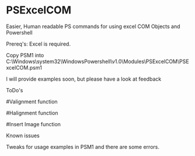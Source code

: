 # PSExcelCOM
Easier, Human readable PS commands for using excel COM Objects and Powershell

Prereq's: Excel is required.

Copy PSM1 into C:\Windows\system32\WindowsPowershell\v1.0\Modules\PSExcelCOM\PSExcelCOM.psm1

I will provide examples soon, but please have a look at feedback

ToDo's

#Valignment function

#Halignment function

#Insert Image function


Known issues

Tweaks for usage examples in PSM1 and there are some errors.

